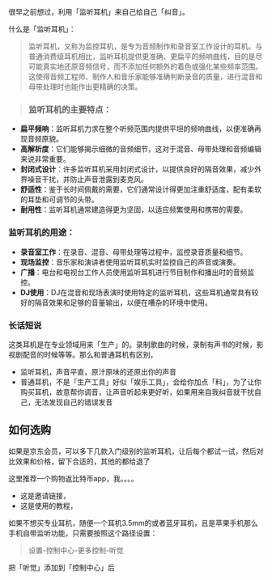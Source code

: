 很早之前想过，利用「监听耳机」来自己给自己「纠音」。

什么是「监听耳机」：

>监听耳机，又称为监控耳机，是专为音频制作和录音室工作设计的耳机。与普通消费级耳机相比，监听耳机提供更准确、更扁平的频响曲线，目的是尽可能真实地还原音频信号，而不添加任何额外的着色或强化某些频率范围。这使得音频工程师、制作人和音乐家能够准确判断录音的质量，进行混音和母带处理时也能作出更精确的决策。

> ### 监听耳机的主要特点：

- **扁平频响**：监听耳机力求在整个听频范围内提供平坦的频响曲线，以便准确再现音频原貌。
- **高解析度**：它们能够揭示细微的音频细节，这对于混音、母带处理和音频编辑来说非常重要。
- **封闭式设计**：许多监听耳机采用封闭式设计，以提供良好的隔音效果，减少外界噪音干扰，并防止声音泄露到麦克风。
- **舒适性**：鉴于长时间佩戴的需要，它们通常设计得更加注重舒适度，配有柔软的耳垫和可调节的头带。
- **耐用性**：监听耳机通常建造得更为坚固，以适应频繁使用和携带的需要。

### 监听耳机的用途：

- **录音室工作**：在录音、混音、母带处理等过程中，监控录音质量和细节。
- **现场监控**：音乐家和演讲者使用监听耳机实时监控自己的声音或演奏。
- **广播**：电台和电视台工作人员使用监听耳机进行节目制作和播出时的音频监控。
- **DJ使用**：DJ在混音和现场表演时使用特定的监听耳机，这些耳机通常具有较好的隔音效果和足够的音量输出，以便在嘈杂的环境中使用。

### 长话短说
这类耳机是在专业领域用来「生产」的。录制歌曲的时候，录制有声书的时候，影视剧配音的时候等等。那么和普通耳机有区别，

- 监听耳机，声音平直，原汁原味的还原出你的声音
- 普通耳机，不是「生产工具」好似「娱乐工具」，会给你加点「料」，为了让你购买耳机，故意帮你调音，让声音听起来更好听，如果用来自我纠音就干扰自己，无法发现自己的错误发音

## 如何选购

如果是京东会员，可以多下几款入门级别的监听耳机，让后每个都试一试，然后对比效果和价格，留下合适的，其他的都给退了

这里推荐一个购物返比特币app，我。。。。

- 这是邀请链接，
- 这是使用的教程，

如果不想买专业耳机，随便一个耳机3.5mm的或者蓝牙耳机，且是苹果手机那么手机自带监听功能，只需要按照这个路径设置：

> 设置-控制中心-更多控制-听觉 

把「听觉」添加到「控制中心」后